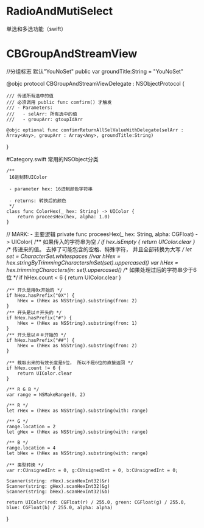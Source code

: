 # RadioAndMutiSelect
单选和多选功能（swift）

# CBGroupAndStreamView
 //分组标志  默认"YouNoSet"
 public var groundTitle:String = "YouNoSet"
 

 @objc protocol CBGroupAndStreamViewDelegate : NSObjectProtocol {

    /// 传递所有选中的值 
    /// 必须调用 public func comfirm() 才触发
    /// - Parameters:
    ///   - selArr: 所有选中的值
    ///   - groupArr: gtoupIdArr

    @objc optional func confimrReturnAllSelValueWithDelegate(selArr : Array<Any>, groupArr : Array<Any>, groundTitle:String)


}

#Category.swift 常用的NSObject分类

    /**
     16进制转UIColor
     
     - parameter hex: 16进制颜色字符串
     
     - returns: 转换后的颜色
     */
    class func ColorHex(_ hex: String) -> UIColor {
        return proceesHex(hex, alpha: 1.0)
    }
// MARK: - 主要逻辑
private func proceesHex(_ hex: String, alpha: CGFloat) -> UIColor{
    /** 如果传入的字符串为空 */
    if hex.isEmpty {
        return UIColor.clear
    }
    /** 传进来的值。 去掉了可能包含的空格、特殊字符， 并且全部转换为大写 */
    let set = CharacterSet.whitespaces
    //var hHex = hex.stringByTrimmingCharactersInSet(set).uppercased()
    var hHex = hex.trimmingCharacters(in: set).uppercased()
    /** 如果处理过后的字符串少于6位 */
    if hHex.count < 6 {
        return UIColor.clear
    }
    
    /** 开头是用0x开始的 */
    if hHex.hasPrefix("0X") {
        hHex = (hHex as NSString).substring(from: 2)
    }
    /** 开头是以＃开头的 */
    if hHex.hasPrefix("#") {
        hHex = (hHex as NSString).substring(from: 1)
    }
    /** 开头是以＃＃开始的 */
    if hHex.hasPrefix("##") {
        hHex = (hHex as NSString).substring(from: 2)
    }
    
    /** 截取出来的有效长度是6位， 所以不是6位的直接返回 */
    if hHex.count != 6 {
        return UIColor.clear
    }
    
    /** R G B */
    var range = NSMakeRange(0, 2)
    
    /** R */
    let rHex = (hHex as NSString).substring(with: range)
    
    /** G */
    range.location = 2
    let gHex = (hHex as NSString).substring(with: range)
    
    /** B */
    range.location = 4
    let bHex = (hHex as NSString).substring(with: range)
    
    /** 类型转换 */
    var r:CUnsignedInt = 0, g:CUnsignedInt = 0, b:CUnsignedInt = 0;
    
    Scanner(string: rHex).scanHexInt32(&r)
    Scanner(string: gHex).scanHexInt32(&g)
    Scanner(string: bHex).scanHexInt32(&b)
    
    return UIColor(red: CGFloat(r) / 255.0, green: CGFloat(g) / 255.0, blue: CGFloat(b) / 255.0, alpha: alpha)
}

